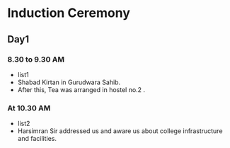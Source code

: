 # Induction Ceremony
## Day1
### 8.30 to 9.30 AM
- list1
- Shabad Kirtan in Gurudwara Sahib.
- After this, Tea was arranged in hostel no.2 .
### At 10.30 AM
- list2
- Harsimran Sir addressed us and aware us about college infrastructure and facilities.
